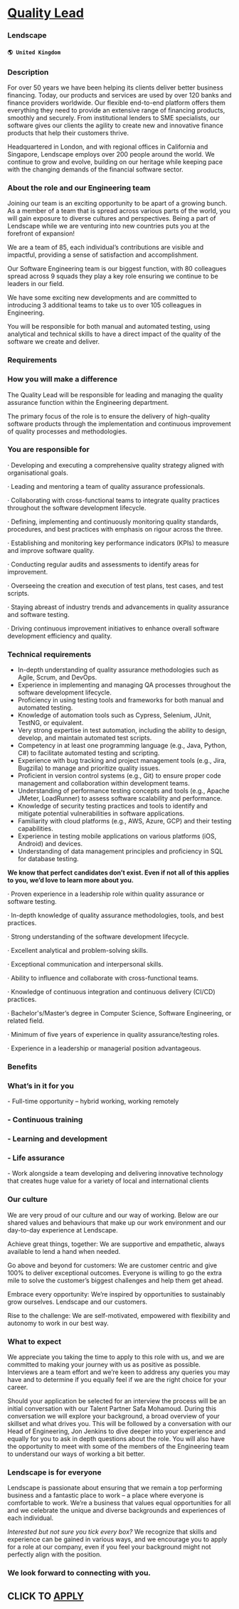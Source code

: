 # [Quality Lead](https://www.remotewlb.com/apply/quality-lead-57144)  
### Lendscape  
#### `🌎 United Kingdom`  

### Description

For over 50 years we have been helping its clients deliver better business financing.­­ Today, our products and services are used by over 120 banks and finance providers worldwide. Our flexible end-to-end platform offers them everything they need to provide an extensive range of financing products, smoothly and securely. From institutional lenders to SME specialists, our software gives our clients the agility to create new and innovative finance products that help their customers thrive.

Headquartered in London, and with regional offices in California and Singapore, Lendscape employs over 200 people around the world. We continue to grow and evolve, building on our heritage while keeping pace with the changing demands of the financial software sector.

### About the role and our Engineering team

Joining our team is an exciting opportunity to be apart of a growing bunch. As a member of a team that is spread across various parts of the world, you will gain exposure to diverse cultures and perspectives. Being a part of Lendscape while we are venturing into new countries puts you at the forefront of expansion!

We are a team of 85, each individual’s contributions are visible and impactful, providing a sense of satisfaction and accomplishment.

Our Software Engineering team is our biggest function, with 80 colleagues spread across 9 squads they play a key role ensuring we continue to be leaders in our field.

We have some exciting new developments and are committed to introducing 3 additional teams to take us to over 105 colleagues in Engineering.

You will be responsible for both manual and automated testing, using analytical and technical skills to have a direct impact of the quality of the software we create and deliver.

### Requirements

### How you will make a difference

The Quality Lead will be responsible for leading and managing the quality assurance function within the Engineering department.

The primary focus of the role is to ensure the delivery of high-quality software products through the implementation and continuous improvement of quality processes and methodologies.

### You are responsible for

· Developing and executing a comprehensive quality strategy aligned with organisational goals.

· Leading and mentoring a team of quality assurance professionals.

· Collaborating with cross-functional teams to integrate quality practices throughout the software development lifecycle.

· Defining, implementing and continuously monitoring quality standards, procedures, and best practices with emphasis on rigour across the three.

· Establishing and monitoring key performance indicators (KPIs) to measure and improve software quality.

· Conducting regular audits and assessments to identify areas for improvement.

· Overseeing the creation and execution of test plans, test cases, and test scripts.

· Staying abreast of industry trends and advancements in quality assurance and software testing.

· Driving continuous improvement initiatives to enhance overall software development efficiency and quality.

### Technical requirements

  * In-depth understanding of quality assurance methodologies such as Agile, Scrum, and DevOps.
  * Experience in implementing and managing QA processes throughout the software development lifecycle.
  * Proficiency in using testing tools and frameworks for both manual and automated testing.
  * Knowledge of automation tools such as Cypress, Selenium, JUnit, TestNG, or equivalent.
  * Very strong expertise in test automation, including the ability to design, develop, and maintain automated test scripts.
  * Competency in at least one programming language (e.g., Java, Python, C#) to facilitate automated testing and scripting.
  * Experience with bug tracking and project management tools (e.g., Jira, Bugzilla) to manage and prioritize quality issues.
  * Proficient in version control systems (e.g., Git) to ensure proper code management and collaboration within development teams.
  * Understanding of performance testing concepts and tools (e.g., Apache JMeter, LoadRunner) to assess software scalability and performance.
  * Knowledge of security testing practices and tools to identify and mitigate potential vulnerabilities in software applications.
  * Familiarity with cloud platforms (e.g., AWS, Azure, GCP) and their testing capabilities.
  * Experience in testing mobile applications on various platforms (iOS, Android) and devices.
  * Understanding of data management principles and proficiency in SQL for database testing.

 **We know that perfect candidates don’t exist. Even if not all of this applies to you, we’d love to learn more about you.**

· Proven experience in a leadership role within quality assurance or software testing.

· In-depth knowledge of quality assurance methodologies, tools, and best practices.

· Strong understanding of the software development lifecycle.

· Excellent analytical and problem-solving skills.

· Exceptional communication and interpersonal skills.

· Ability to influence and collaborate with cross-functional teams.

· Knowledge of continuous integration and continuous delivery (CI/CD) practices.

· Bachelor's/Master’s degree in Computer Science, Software Engineering, or related field.

· Minimum of five years of experience in quality assurance/testing roles.

· Experience in a leadership or managerial position advantageous.

### Benefits

### What’s in it for you

\- Full-time opportunity – hybrid working, working remotely

### \- Continuous training

### \- Learning and development

### \- Life assurance

\- Work alongside a team developing and delivering innovative technology that creates huge value for a variety of local and international clients

### Our culture

We are very proud of our culture and our way of working. Below are our shared values and behaviours that make up our work environment and our day-to-day experience at Lendscape.

Achieve great things, together: We are supportive and empathetic, always available to lend a hand when needed.

Go above and beyond for customers: We are customer centric and give 100% to deliver exceptional outcomes. Everyone is willing to go the extra mile to solve the customer’s biggest challenges and help them get ahead.

Embrace every opportunity: We’re inspired by opportunities to sustainably grow ourselves. Lendscape and our customers.

Rise to the challenge: We are self-motivated, empowered with flexibility and autonomy to work in our best way.

### What to expect

We appreciate you taking the time to apply to this role with us, and we are committed to making your journey with us as positive as possible. Interviews are a team effort and we’re keen to address any queries you may have and to determine if you equally feel if we are the right choice for your career.

Should your application be selected for an interview the process will be an initial conversation with our Talent Partner Safa Mohamoud. During this conversation we will explore your background, a broad overview of your skillset and what drives you. This will be followed by a conversation with our Head of Engineering, Jon Jenkins to dive deeper into your experience and equally for you to ask in depth questions about the role. You will also have the opportunity to meet with some of the members of the Engineering team to understand our ways of working a bit better.

### Lendscape is for everyone

Lendscape is passionate about ensuring that we remain a top performing business and a fantastic place to work – a place where everyone is comfortable to work. We’re a business that values equal opportunities for all and we celebrate the unique and diverse backgrounds and experiences of each individual.

_Interested but not sure you tick every box?_ We recognize that skills and experience can be gained in various ways, and we encourage you to apply for a role at our company, even if you feel your background might not perfectly align with the position.

### We look forward to connecting with you.

  
## CLICK TO [APPLY](https://www.remotewlb.com/apply/quality-lead-57144)


